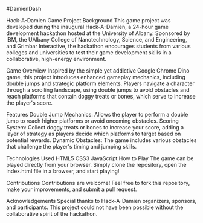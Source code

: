 #DamienDash 

Hack-A-Damien Game Project
Background
This game project was developed during the inaugural Hack-A-Damien, a 24-hour game development hackathon hosted at the University of Albany. Sponsored by IBM, the UAlbany College of Nanotechnology, Science, and Engineering, and Grimbar Interactive, the hackathon encourages students from various colleges and universities to test their game development skills in a collaborative, high-energy environment.

Game Overview
Inspired by the simple yet addictive Google Chrome Dino game, this project introduces enhanced gameplay mechanics, including double jumps and strategic platform elements. Players navigate a character through a scrolling landscape, using double jumps to avoid obstacles and reach platforms that contain doggy treats or bones, which serve to increase the player's score.

Features
Double Jump Mechanics: Allows the player to perform a double jump to reach higher platforms or avoid oncoming obstacles.
Scoring System: Collect doggy treats or bones to increase your score, adding a layer of strategy as players decide which platforms to target based on potential rewards.
Dynamic Obstacles: The game includes various obstacles that challenge the player's timing and jumping skills.

Technologies Used
HTML5
CSS3
JavaScript
How to Play
The game can be played directly from your browser. Simply clone the repository, open the index.html file in a browser, and start playing!

Contributions
Contributions are welcome! Feel free to fork this repository, make your improvements, and submit a pull request.

Acknowledgements
Special thanks to Hack-A-Damien organizers, sponsors, and participants. This project could not have been possible without the collaborative spirit of the hackathon.

